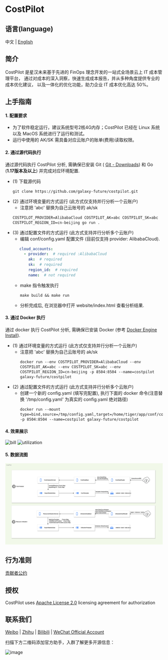 # CostPilot

语言(language)
----

中文 | [English](https://github.com/galaxy-future/costpilot/blob/dev/README.md)

简介
-----
CostPilot 是星汉未来基于先进的 FinOps 理念开发的一站式全场景云上 IT 成本管理平台， 通过对成本的深入洞察，快速生成成本报告，并从多种角度提供专业的成本优化建议， 以及一体化的优化功能，助力企业 IT 成本优化高达 50%。

上手指南
----
#### 1. 配置要求
- 为了软件稳定运行，建议系统型号2核4G内存；CostPilot 已经在 Linux 系统以及 MacOS 系统进行了运行和测试。
- 运行中使用的 AK/SK 需具备对应云账户的账单(费用)读取权限。

#### 2. 通过源代码执行
通过源代码执行 CostPilot 分析, 需确保已安装 Git ( [Git - Downloads](https://git-scm.com/downloads)) 和 Go (**1.17版本及以上**) 并完成对应环境配置.
* (1) 下载源代码
    ```shell
    git clone https://github.com/galaxy-future/costpilot.git
    ```
* (2) 通过环境变量的方式运行 (此方式仅支持并行分析一个云账户)
    - 注意把 'abc' 替换为自己云账号的 ak/sk
  ```shell
  COSTPILOT_PROVIDER=AlibabaCloud COSTPILOT_AK=abc COSTPILOT_SK=abc COSTPILOT_REGION_ID=cn-beijing go run .
  ```
* (3) 通过配置文件的方式运行 (此方式支持并行分析多个云账户)
    -  编辑 conf/config.yaml 配置文件 (目前仅支持 provider: AlibabaCloud).
     ```yaml
        cloud_accounts:
          - provider:  # required :AlibabaCloud
            ak:  # required
            sk:  # required
            region_id:  # required
            name:  # not required
    ```
    - make 指令触发执行
        ```shell
        make build && make run
      ```
    - 分析完成后, 在浏览器中打开 website/index.html 查看分析结果.

#### 3. 通过 Docker 执行
通过 docker 执行 CostPilot 分析, 需确保已安装 Docker (参考
[Docker Engine Install](https://docs.docker.com/engine/install/)).

* (1) 通过环境变量的方式运行 (此方式仅支持并行分析一个云账户)
    - 注意把 'abc' 替换为自己云账号的 ak/sk
      ```shell
      docker run --env COSTPILOT_PROVIDER=AlibabaCloud --env COSTPILOT_AK=abc --env COSTPILOT_SK=abc --env COSTPILOT_REGION_ID=cn-beijing -p 8504:8504 --name=costpilot galaxy-future/costpilot
      ```
* (2) 通过配置文件的方式运行 (此方式支持并行分析多个云账户)
    - 创建一个新的 config.yaml (填写完配置), 执行下面的 docker 命令(注意替换 '/tmp/config.yaml' 为真实的 config.yaml
      绝对路径)
      ```shell
      docker run --mount type=bind,source=/tmp/config.yaml,target=/home/tiger/app/conf/config.yaml -p 8504:8504 --name=costpilot galaxy-future/costpilot
      ```

#### 4. 效果展示

![bill](https://user-images.githubusercontent.com/78481036/201896066-be0c490a-d7af-4a39-a527-ce1c6dfbe0ab.png)
![utilization](https://user-images.githubusercontent.com/78481036/201896071-e9ea6d37-63a4-4969-82d9-16a12d3ed88a.png)

#### 5. 数据流图

![costpilot-architecture](costpilot-architecture.png)

行为准则
------
[贡献者公约](https://github.com/galaxy-future/costpilot/blob/dev/CODE_OF_CONDUCT)

授权
-----

CostPilot uses [Apache License 2.0](https://github.com/galaxy-future/costpilot/blob/dev/LICENSE) licensing agreement for
authorization

联系我们
-----

[Weibo](https://weibo.com/galaxyfuture) | [Zhihu](https://www.zhihu.com/org/xing-yi-wei-lai) | [Bilibili](https://space.bilibili.com/2057006251)
| [WeChat Official Account](https://github.com/galaxy-future/comandx/blob/main/docs/resource/wechat_official_account.md)

扫描下方二维码添加官方助手，入群了解更多开源信息：

![image](https://user-images.githubusercontent.com/102009012/163559389-813afa06-924f-412d-8642-1a0944384f91.png)

